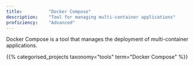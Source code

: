 ```yaml
---
title: 			"Docker Compose"
description: 	"Tool for managing multi-container applications"
proficiency:	"Advanced"
---
```


Docker Compose is a tool that manages the deployment of multi-container applications.

{{% categorised_projects taxonomy="tools" term="Docker Compose" %}}